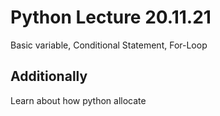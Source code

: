 # Python Lecture 20.11.21
Basic variable, Conditional Statement, For-Loop
## Additionally
Learn about how python allocate 
